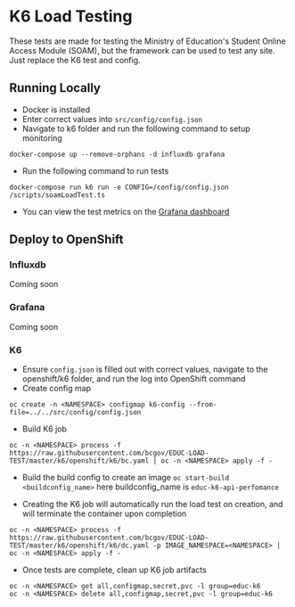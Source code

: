# K6 Load Testing 
These tests are made for testing the Ministry of Education's Student Online Access Module (SOAM), but the framework can be used to test any site. Just replace the K6 test and config.
## Running Locally
* Docker is installed
* Enter correct values into `src/config/config.json`
* Navigate to k6 folder and run the following command to setup monitoring
```
docker-compose up --remove-orphans -d influxdb grafana
```
* Run the following command to run tests
```
docker-compose run k6 run -e CONFIG=/config/config.json /scripts/soamLoadTest.ts
```
* You can view the test metrics on the [Grafana dashboard](http://localhost:3000/d/XJhgbUpil/soam-load-testing-dashboard)

## Deploy to OpenShift
### Influxdb
Coming soon
### Grafana
Coming soon
### K6
* Ensure `config.json` is filled out with correct values, navigate to the openshift/k6 folder, and run the log into OpenShift command
* Create config map
```
oc create -n <NAMESPACE> configmap k6-config --from-file=../../src/config/config.json
```
* Build K6 job
```
oc -n <NAMESPACE> process -f https://raw.githubusercontent.com/bcgov/EDUC-LOAD-TEST/master/k6/openshift/k6/bc.yaml | oc -n <NAMESPACE> apply -f -
```
* Build the build config to create an image
 `oc start-build <buildconfig_name>` here buildconfig_name is `educ-k6-api-perfomance`

* Creating the K6 job will automatically run the load test on creation, and will terminate the container upon completion
```
oc -n <NAMESPACE> process -f https://raw.githubusercontent.com/bcgov/EDUC-LOAD-TEST/master/k6/openshift/k6/dc.yaml -p IMAGE_NAMESPACE=<NAMESPACE> | oc -n <NAMESPACE> apply -f -
```
* Once tests are complete, clean up K6 job artifacts
```
oc -n <NAMESPACE> get all,configmap,secret,pvc -l group=educ-k6
oc -n <NAMESPACE> delete all,configmap,secret,pvc -l group=educ-k6
```

